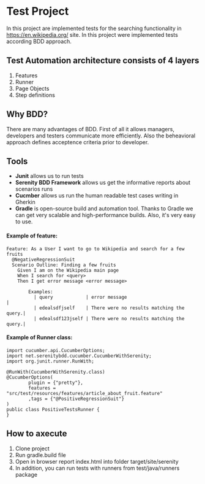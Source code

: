 # Test Project
In this project are implemented tests for the searching functionality in https://en.wikipedia.org/ site. In this project were  implemented tests according BDD approach.

## Test Automation architecture consists of 4 layers
1. Features
2. Runner
3. Page Objects
4. Step definitions


## Why BDD?
There are many advantages of BDD. First of all it allows managers, developers and testers communicate more efficiently. Also the beheavioral approach defines acceptence criteria prior to developer.


## Tools
  - **Junit** allows us to run tests
  - **Serenity BDD Framework** allows us get the informative reports about scenarios runs
  - **Cucmber** allows us run the human readable test cases writing in Gherkin
  - **Gradle** is open-source build and automation tool. Thanks to Gradle we can get very scalable and high-performance builds. Also, it's very easy to use.

#### Example of feature:
```
Feature: As a User I want to go to Wikipedia and search for a few fruits
  @NegativeRegressionSuit
  Scenario Outline: Finding a few fruits
    Given I am on the Wikipedia main page
    When I search for <query>
    Then I get error message <error message>

        Examples:
          | query            | error message                            |
          | edealsdfjself    | There were no results matching the query.|
          | edealsdf123jself | There were no results matching the query.|
```

#### Example of Runner class:
```
import cucumber.api.CucumberOptions;
import net.serenitybdd.cucumber.CucumberWithSerenity;
import org.junit.runner.RunWith;

@RunWith(CucumberWithSerenity.class)
@CucumberOptions(
        plugin = {"pretty"},
        features = "src/test/resources/features/article_about_fruit.feature"
        ,tags = {"@PositiveRegressionSuit"}
)
public class PositiveTestsRunner {
}
```


## How to axecute
1. Clone project
2. Run gradle.build file
3. Open in browser report index.html into folder target/site/serenity
5. In addition, you can run tests with runners from test/java/runners package
